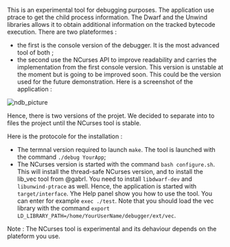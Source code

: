 This is an experimental tool for debugging purposes. The application use ptrace to get the child process information. The Dwarf and the Unwind libraries allows it to obtain additional information on the tracked bytecode execution. There are two plateformes : 

 - the first is the console version of the debugger. It is the most advanced tool of both ; 
 - the second use the NCurses API to improve readability and carries the implementation from the first console version. This version is unstable at the moment but is going to be improved soon. This could be the version 
used for the future demonstration. Here is a screenshot of the application :

![ndb_picture](https://user-images.githubusercontent.com/30315405/159188426-1f9c0234-8a4f-4555-a5fb-3116c30f5263.png)

Hence, there is two versions of the projet. We decided to separate into to files the project until the NCurses tool is stable. 

Here is the protocole for the installation : 

 - The termnal version required to launch `make`. The tool is launched with the command `./debug YourApp`;
 - The NCurses version is started with the command `bash configure.sh`. This will install  the thread-safe NCurses version, and to install the lib_vec tool from @gabrl. You need to install `libdwarf-dev` and `libunwind-ptrace`  as well. Hence, the application is started with `target/interface`. Yhe Help panel show you how to use the tool. You can enter for example `exec ./test`. Note that you should load the vec library with the command `export LD_LIBRARY_PATH=/home/YourUserName/debugger/ext/vec`.


Note : The NCurses tool is experimental and its dehaviour depends on the plateform you use. 


